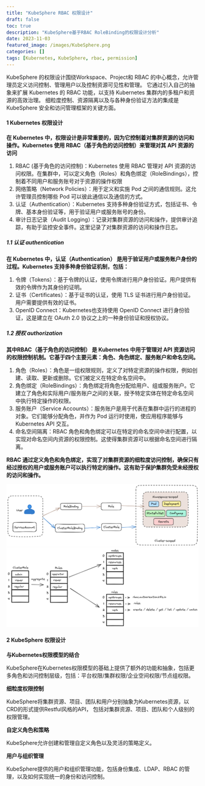 ```yaml
---
title: "KubeSphere RBAC 权限设计"
draft: false
toc: true
description: "KubeSphere基于RBAC RoleBinding的权限设计分析"
date: 2023-11-03
featured_image: /images/KubeSphere.png
categories: []
tags: [Kubernetes, KubeSphere, rbac, permission]
---
```

KubeSphere 的权限设计围绕Workspace、Project和 RBAC 的中心概念，允许管理员定义访问控制、管理用户以及控制资源可见性和管理。 它通过引入自己的抽象来扩展
Kubernetes 的 RBAC 功能，以支持 Kubernetes 集群内的多租户和资源的高效治理。 细粒度控制、资源隔离以及与各种身份验证方法的集成是 KubeSphere 安全和访问管理框架的关键方面。<!--more-->
#### 1 Kubernetes 权限设计
**在 Kubernetes 中，权限设计是非常重要的，因为它控制着对集群资源的访问和操作。Kubernetes 使用 RBAC（基于角色的访问控制）来管理对其 API 资源的访问**
1. RBAC (基于角色的访问控制)：Kubernetes 使用 RBAC 管理对 API 资源的访问权限。在集群中，可以定义角色（Roles）和角色绑定（RoleBindings），控制着不同用户和服务账号对于资源的操作权限
2. 网络策略（Network Policies）：用于定义和实施 Pod 之间的通信规则。这允许管理员控制哪些 Pod 可以彼此通信以及通信的方式。
3. 认证（Authentication）：Kubernetes 支持多种身份验证方式，包括证书、令牌、基本身份验证等，用于验证用户或服务账号的身份。
4. 审计日志记录（Audit Logging）：记录对集群资源的访问和操作，提供审计追踪，有助于监控安全事件。这里记录了对集群资源的访问和操作日志。

##### 1.1 认证 authentication
**在 Kubernetes 中，认证（Authentication） 是用于验证用户或服务账户身份的过程。Kubernetes 支持多种身份验证机制，包括：**
1. 令牌（Tokens）：基于令牌的认证，使用令牌进行用户身份验证。用户提供有效的令牌作为其身份的证明。
2. 证书（Certificates）：基于证书的认证，使用 TLS 证书进行用户身份验证。用户需要提供有效的证书。
3. OpenID Connect：Kubernetes也支持使用 OpenID Connect 进行身份验证，这是建立在 OAuth 2.0 协议之上的一种身份验证和授权协议。

##### 1.2 授权 authorization
**其中RBAC（基于角色的访问控制） 是 Kubernetes 中用于管理对 API 资源访问的权限控制机制。它基于四个主要元素：角色、角色绑定、服务账户和命名空间。**
1. 角色（Roles）：角色是一组权限规则，定义了对特定资源的操作权限，例如创建、读取、更新或删除。它们被定义在特定命名空间中。
2. 角色绑定（RoleBindings）：角色绑定将角色分配给用户、组或服务账户。它建立了角色和实际用户/服务账户之间的关联，授予特定实体在特定命名空间中执行特定操作的权限。
3. 服务账户（Service Accounts）：服务账户是用于代表在集群中运行的进程的对象。它们能够分配角色，并作为 Pod 运行时使用，使应用程序能够与 Kubernetes API 交互。
4. 命名空间隔离：RBAC 角色和角色绑定可以在特定的命名空间中进行配置，以实现对命名空间内资源的权限控制。这使得集群资源可以根据命名空间进行隔离。

**RBAC 通过定义角色和角色绑定，实现了对集群资源的细粒度访问控制，确保只有经过授权的用户或服务账户可以执行特定的操作。这有助于保护集群免受未经授权的访问和操作。**

![](images/kubernetes-role.png)
![](images/kubernetes-rules.png)

#### 2 KubeSphere 权限设计
**与Kubernetes权限模型的结合**

KubeSphere在Kubernetes权限模型的基础上提供了额外的功能和抽象，包括更多角色和访问控制层级，包括：平台权限/集群权限/企业空间权限/节点组权限。

**细粒度权限控制**

KubeSphere将集群资源、项目、团队和用户分别抽象为Kubernetes资源，以CRD的形式提供Restful风格的API，
包括对集群资源、项目、团队和个人级别的权限管理。

**自定义角色和策略**

KubeSphere允许创建和管理自定义角色以及灵活的策略定义。

**用户与组织管理**

KubeSphere提供的用户和组织管理功能，包括身份集成、LDAP、RBAC 的管理，以及如何实现统一的身份和访问控制。
